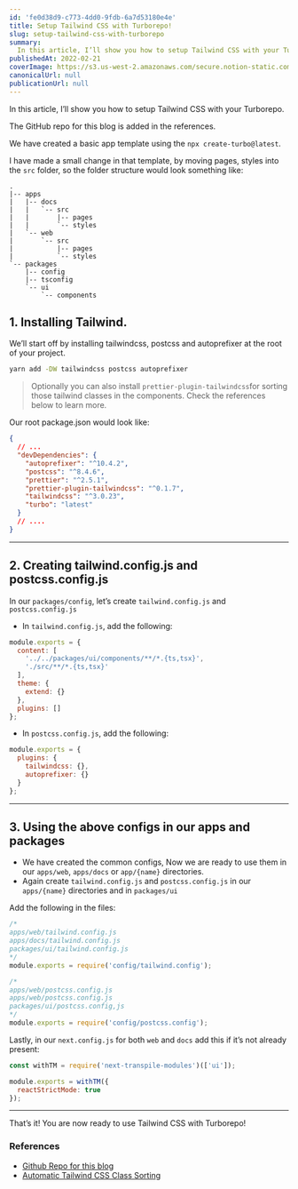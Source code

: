 ```yaml
---
id: 'fe0d38d9-c773-4dd0-9fdb-6a7d53180e4e'
title: Setup Tailwind CSS with Turborepo!
slug: setup-tailwind-css-with-turborepo
summary:
  In this article, I’ll show you how to setup Tailwind CSS with your Turborepo.
publishedAt: 2022-02-21
coverImage: https://s3.us-west-2.amazonaws.com/secure.notion-static.com/20597e0f-9bb7-425c-a3b3-22aa32ba5bbc/response.png?X-Amz-Algorithm=AWS4-HMAC-SHA256&X-Amz-Content-Sha256=UNSIGNED-PAYLOAD&X-Amz-Credential=AKIAT73L2G45EIPT3X45%2F20220729%2Fus-west-2%2Fs3%2Faws4_request&X-Amz-Date=20220729T014117Z&X-Amz-Expires=3600&X-Amz-Signature=674af68c6086dfa217d8488850b0d52b63e3a54f1779d1cfdbce18025c302c66&X-Amz-SignedHeaders=host&x-id=GetObject
canonicalUrl: null
publicationUrl: null
---
```


In this article, I’ll show you how to setup Tailwind CSS with your Turborepo.

The GitHub repo for this blog is added in the references.

We have created a basic app template using the `npx create-turbo@latest`.

I have made a small change in that template, by moving pages, styles into the
`src` folder, so the folder structure would look something like:

```plain text
.
|-- apps
|   |-- docs
|   |   `-- src
|   |       |-- pages
|   |       `-- styles
|   `-- web
|       `-- src
|           |-- pages
|           `-- styles
`-- packages
    |-- config
    |-- tsconfig
    `-- ui
        `-- components
```

## 1. Installing Tailwind.

We’ll start off by installing tailwindcss, postcss and autoprefixer at the root
of your project.

```bash
yarn add -DW tailwindcss postcss autoprefixer
```

> Optionally you can also install `prettier-plugin-tailwindcss`for sorting those
> tailwind classes in the components. Check the references below to learn more.

Our root package.json would look like:

```json
{
  // ...
  "devDependencies": {
    "autoprefixer": "^10.4.2",
    "postcss": "^8.4.6",
    "prettier": "^2.5.1",
    "prettier-plugin-tailwindcss": "^0.1.7",
    "tailwindcss": "^3.0.23",
    "turbo": "latest"
  }
  // ....
}
```

---

## 2. Creating tailwind.config.js and postcss.config.js

In our `packages/config`, let’s create `tailwind.config.js` and
`postcss.config.js`

- In `tailwind.config.js`, add the following:

```javascript
module.exports = {
  content: [
    '../../packages/ui/components/**/*.{ts,tsx}',
    './src/**/*.{ts,tsx}'
  ],
  theme: {
    extend: {}
  },
  plugins: []
};
```

- In `postcss.config.js`, add the following:

```javascript
module.exports = {
  plugins: {
    tailwindcss: {},
    autoprefixer: {}
  }
};
```

---

## 3. Using the above configs in our apps and packages

- We have created the common configs, Now we are ready to use them in our
  `apps/web`, `apps/docs` or `app/{name}` directories.
- Again create `tailwind.config.js` and `postcss.config.js` in our `apps/{name}`
  directories and in `packages/ui`

Add the following in the files:

```javascript
/*
apps/web/tailwind.config.js
apps/docs/tailwind.config.js
packages/ui/tailwind.config.js
*/
module.exports = require('config/tailwind.config');
```

```javascript
/*
apps/web/postcss.config.js
apps/web/postcss.config.js
packages/ui/postcss.config,js
*/
module.exports = require('config/postcss.config');
```

Lastly, in our `next.config.js` for both `web` and `docs` add this if it’s not
already present:

```javascript
const withTM = require('next-transpile-modules')(['ui']);

module.exports = withTM({
  reactStrictMode: true
});
```

---

That’s it! You are now ready to use Tailwind CSS with Turborepo!

### References

- [Github Repo for this blog](https://github.com/ShubhamVerma1811/turbo-tailwind)
- [Automatic Tailwind CSS Class Sorting](https://tailwindcss.com/blog/automatic-class-sorting-with-prettier)
